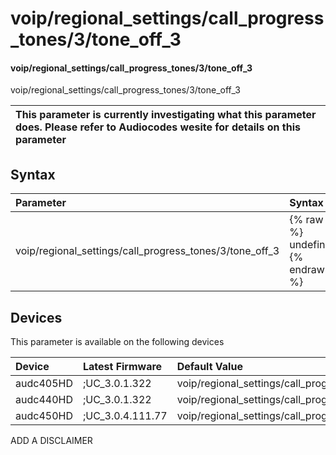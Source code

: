 ﻿---
description: voip/regional_settings/call_progress_tones/3/tone_off_3
search: false
---

# voip/regional_settings/call_progress_tones/3/tone_off_3

#### voip/regional_settings/call_progress_tones/3/tone_off_3

voip/regional_settings/call_progress_tones/3/tone_off_3


| This parameter is currently investigating what this parameter does. Please refer to Audiocodes wesite for details on this parameter | 
| :--- |

## Syntax
| Parameter | Syntax |
| :--- | :--- |
|voip/regional_settings/call_progress_tones/3/tone_off_3 | {% raw %} undefined {% endraw %}|

## Devices
This parameter is available on the following devices

| Device | Latest Firmware | Default Value |
|:---|:---|:---|
| audc405HD | ;UC_3.0.1.322 | voip/regional_settings/call_progress_tones/3/tone_off_3=0 
| audc440HD | ;UC_3.0.1.322 | voip/regional_settings/call_progress_tones/3/tone_off_3=0 
| audc450HD | ;UC_3.0.4.111.77 | voip/regional_settings/call_progress_tones/3/tone_off_3=0 

ADD A DISCLAIMER
